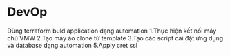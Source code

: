 # DevOp
Dùng terraform buld application dạng automation
1.Thực hiện kết nối máy chủ VMW
2.Tạo máy ảo clone từ template
3.Tạo các script cài đặt ứng dụng và database dạng automation
5.Apply cret ssl
